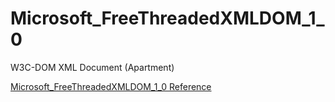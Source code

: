 # Microsoft_FreeThreadedXMLDOM_1_0

W3C-DOM XML Document (Apartment)

[Microsoft_FreeThreadedXMLDOM_1_0 Reference](https://ruby-doc.org/stdlib-2.5.0/libdoc/win32ole/rdoc/Microsoft_FreeThreadedXMLDOM_1_0.html)